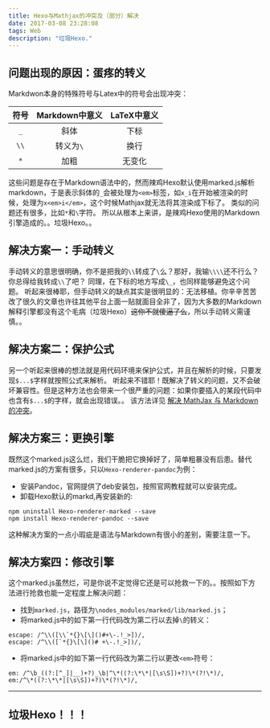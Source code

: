 ```yaml
---
title: Hexo与Mathjax的冲突及（部分）解决
date: 2017-03-08 23:28:08
tags: Web
description: "垃圾Hexo."
---
```


## 问题出现的原因：蛋疼的转义

Markdwon本身的特殊符号与Latex中的符号会出现冲突：

|符号|Markdown中意义|LaTeX中意义|
|:---:|:---:|:---:|
| `_` |斜体|下标|
| `\\` | 转义为`\` |换行|
| `*` |加粗|无变化|

这些问题是存在于Markdown语法中的，然而辣鸡Hexo默认使用marked.js解析markdown，于是表示斜体的`_`会被处理为`<em>`标签，如`x_i`在开始被渲染的时候，处理为`x<em>i</em>`，这个时候Mathjax就无法将其渲染成下标了。
类似的问题还有很多，比如`*`和`\`字符。
所以从根本上来讲，是辣鸡Hexo使用的Markdown引擎造成的。。垃圾Hexo。。

## 解决方案一：手动转义

手动转义的意思很明确，你不是把我的`\\`转成了`\`么？那好，我输`\\\\`还不行么？你总得给我转成`\\`了吧？
同理，在下标的地方写成`\_`，也同样能够避免这个问题。
听起来很棒耶，但手动转义的缺点其实是很明显的：无法移植。你辛辛苦苦改了很久的文章也许往其他平台上面一贴就面目全非了，因为大多数的Markdown解释引擎都没有这个毛病（垃圾Hexo）<del>这你不就傻逼了么</del>，所以手动转义需谨慎。。

## 解决方案二：保护公式

另一个听起来很棒的想法就是用代码环境来保护公式，并且在解析的时候，只要发现`$...$`字样就按照公式来解析。
听起来不错耶！既解决了转义的问题，又不会破坏兼容性。但是这种方法也会带来一个很严重的问题：如果你要插入的某段代码中也含有`$...$`的字样，就会出现错误。。
该方法详见 [解决 MathJax 与 Markdown 的冲突][1]。

## 解决方案三：更换引擎

既然这个marked.js这么烂，我们干脆把它换掉好了，简单粗暴没有后患。替代marked.js的方案有很多，只以`Hexo-renderer-pandoc`为例：

- 安装Pandoc，官网提供了deb安装包，按照官网教程就可以安装完成。
- 卸载Hexo默认的markd,再安装新的:

```
npm uninstall Hexo-renderer-marked --save
npm install Hexo-renderer-pandoc --save
```

这种解决方案的一点小瑕疵是语法与Markdown有很小的差别，需要注意一下。

## 解决方案四：修改引擎

这个marked.js虽然烂，可是你说不定觉得它还是可以抢救一下的。。按照如下方法进行抢救也能一定程度上解决问题：


- 找到`marked.js`，路径为`\nodes_modules/marked/lib/marked.js`；
- 将marked.js中的如下第一行代码改为第二行以去掉`\`的转义：

```
escape: /^\\([\\`*{}\[\]()#+\-.!_>])/,
escape: /^\\([`*{}\[\]()# +\-.!_>])/,
```


- 将marked.js中的如下第一行代码改为第二行以更改`<em>`符号：

```
em: /^\b_((?:[^_]|__)+?)_\b|^\*((?:\*\*|[\s\S])+?)\*(?!\*)/,
em:/^\*((?:\*\*|[\s\S])+?)\*(?!\*)/,
```

-----
**垃圾Hexo！！！**
-----


  [1]: http://liam0205.me/2015/09/09/fix-conflict-between-mathjax-and-markdown/